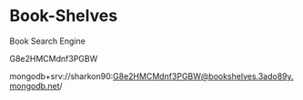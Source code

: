 # Book-Shelves

Book Search Engine

G8e2HMCMdnf3PGBW

mongodb+srv://sharkon90:G8e2HMCMdnf3PGBW@bookshelves.3ado89y.mongodb.net/
